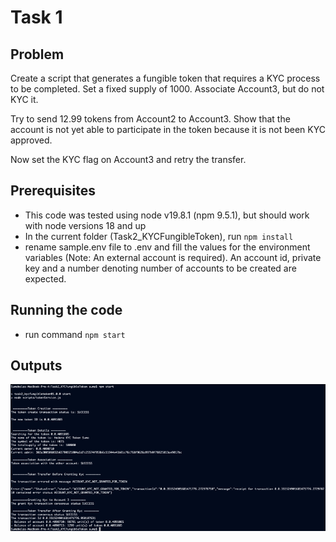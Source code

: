 # Task 1

## Problem

Create a script that generates a fungible token that requires a KYC process to be completed.
Set a fixed supply of 1000. Associate Account3, but do not KYC it.

Try to send 12.99 tokens from Account2 to Account3.
Show that the account is not yet able to participate in the token because it is not been KYC approved.

Now set the KYC flag on Account3 and retry the transfer.

## Prerequisites

- This code was tested using node v19.8.1 (npm 9.5.1), but should work with node versions 18 and up
- In the current folder (Task2_KYCFungibleToken), run `npm install`
- rename sample.env file to .env and fill the values for the environment variables (Note: An external account is required). An account id, private key and a number denoting number of accounts to be created are expected.

## Running the code
- run command `npm start`

## Outputs
![Sample Output](./results/output.png)

